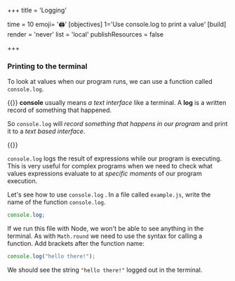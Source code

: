 +++
title = 'Logging'

time = 10
emoji= '🖨️'
[objectives]
    1='Use console.log to print a value'
[build]
  render = 'never'
  list = 'local'
  publishResources = false

+++

### Printing to the terminal

To look at values when our program runs, we can use a function called `console.log`.

{{<note type="tip" title="console.log">}}
**console** usually means _a text interface_ like a terminal. A **log** is a written record of something that happened.

So `console.log` will _record something that happens in our program_ and print it to a _text based interface_.

{{</note>}}

`console.log` logs the result of expressions while our program is executing.
This is very useful for complex programs when we need to check what values expressions evaluate to at _specific moments_ of our program execution.

Let's see how to use `console.log` . In a file called `example.js`, write the name of the function `console.log`.

```js title="example.js"
console.log;
```

If we run this file with Node, we won't be able to see anything in the terminal. As with `Math.round` we need to use the syntax for calling a function. Add brackets after the function name:

```js title="example.js"
console.log("hello there!");
```

We should see the string `"hello there!"` logged out in the terminal.
